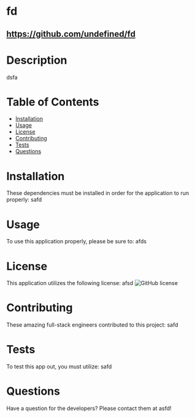 

  # fd
  ## https://github.com/undefined/fd

  # Description
  dsfa

  # Table of Contents
  * [Installation](#installation)
  * [Usage](#usage)
  * [License](#license)
  * [Contributing](#contributing)
  * [Tests](#tests)
  * [Questions](#questions)
  
  # Installation
  These dependencies must be installed in order for the application to run properly: safd

  # Usage
  To use this application properly, please be sure to: afds

  # License
  This application utilizes the following license: afsd
  ![GitHub license](https://img.shields.io/badge/license-MIT-blue.svg)

  # Contributing
  These amazing full-stack engineers contributed to this project: safd

  # Tests
  To test this app out, you must utilize: safd

  # Questions
  Have a question for the developers? Please contact them at asfd!
  
